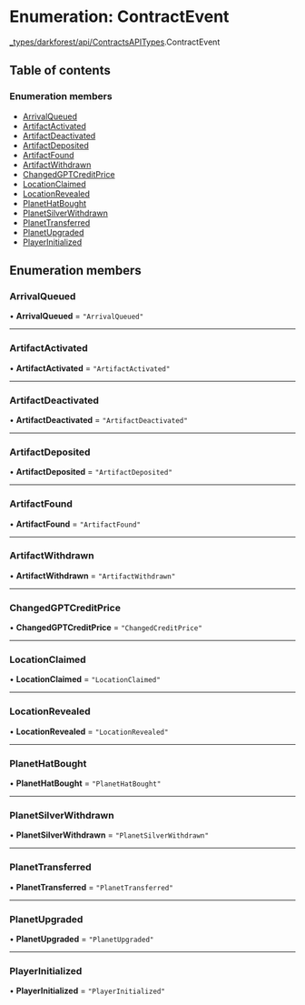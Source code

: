 # Enumeration: ContractEvent

[\_types/darkforest/api/ContractsAPITypes](../modules/_types_darkforest_api_ContractsAPITypes.md).ContractEvent

## Table of contents

### Enumeration members

- [ArrivalQueued](_types_darkforest_api_ContractsAPITypes.ContractEvent.md#arrivalqueued)
- [ArtifactActivated](_types_darkforest_api_ContractsAPITypes.ContractEvent.md#artifactactivated)
- [ArtifactDeactivated](_types_darkforest_api_ContractsAPITypes.ContractEvent.md#artifactdeactivated)
- [ArtifactDeposited](_types_darkforest_api_ContractsAPITypes.ContractEvent.md#artifactdeposited)
- [ArtifactFound](_types_darkforest_api_ContractsAPITypes.ContractEvent.md#artifactfound)
- [ArtifactWithdrawn](_types_darkforest_api_ContractsAPITypes.ContractEvent.md#artifactwithdrawn)
- [ChangedGPTCreditPrice](_types_darkforest_api_ContractsAPITypes.ContractEvent.md#changedgptcreditprice)
- [LocationClaimed](_types_darkforest_api_ContractsAPITypes.ContractEvent.md#locationclaimed)
- [LocationRevealed](_types_darkforest_api_ContractsAPITypes.ContractEvent.md#locationrevealed)
- [PlanetHatBought](_types_darkforest_api_ContractsAPITypes.ContractEvent.md#planethatbought)
- [PlanetSilverWithdrawn](_types_darkforest_api_ContractsAPITypes.ContractEvent.md#planetsilverwithdrawn)
- [PlanetTransferred](_types_darkforest_api_ContractsAPITypes.ContractEvent.md#planettransferred)
- [PlanetUpgraded](_types_darkforest_api_ContractsAPITypes.ContractEvent.md#planetupgraded)
- [PlayerInitialized](_types_darkforest_api_ContractsAPITypes.ContractEvent.md#playerinitialized)

## Enumeration members

### ArrivalQueued

• **ArrivalQueued** = `"ArrivalQueued"`

---

### ArtifactActivated

• **ArtifactActivated** = `"ArtifactActivated"`

---

### ArtifactDeactivated

• **ArtifactDeactivated** = `"ArtifactDeactivated"`

---

### ArtifactDeposited

• **ArtifactDeposited** = `"ArtifactDeposited"`

---

### ArtifactFound

• **ArtifactFound** = `"ArtifactFound"`

---

### ArtifactWithdrawn

• **ArtifactWithdrawn** = `"ArtifactWithdrawn"`

---

### ChangedGPTCreditPrice

• **ChangedGPTCreditPrice** = `"ChangedCreditPrice"`

---

### LocationClaimed

• **LocationClaimed** = `"LocationClaimed"`

---

### LocationRevealed

• **LocationRevealed** = `"LocationRevealed"`

---

### PlanetHatBought

• **PlanetHatBought** = `"PlanetHatBought"`

---

### PlanetSilverWithdrawn

• **PlanetSilverWithdrawn** = `"PlanetSilverWithdrawn"`

---

### PlanetTransferred

• **PlanetTransferred** = `"PlanetTransferred"`

---

### PlanetUpgraded

• **PlanetUpgraded** = `"PlanetUpgraded"`

---

### PlayerInitialized

• **PlayerInitialized** = `"PlayerInitialized"`
